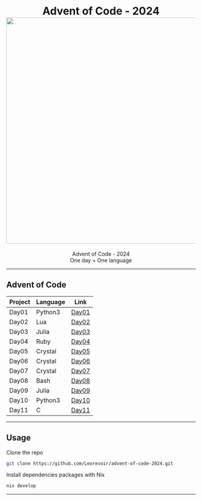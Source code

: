 <h1 align="center">
  Advent of Code - 2024<br>
  <img src="https://raw.githubusercontent.com/catppuccin/catppuccin/main/assets/palette/macchiato.png" width="600px"/>
  <br>
</h1>

<p align="center">
  Advent of Code - 2024<br>
  One day = One language
</p>

---

## Advent of Code

| Project | Language | Link                                                                      |
| ------- | -------- | ------------------------------------------------------------------------- |
| Day01   | Python3  | [Day01](https://github.com/Leorevoir/advent-of-code-2024/tree/main/day01) |
| Day02   | Lua      | [Day02](https://github.com/Leorevoir/advent-of-code-2024/tree/main/day02) |
| Day03   | Julia    | [Day03](https://github.com/Leorevoir/advent-of-code-2024/tree/main/day03) |
| Day04   | Ruby     | [Day04](https://github.com/Leorevoir/advent-of-code-2024/tree/main/day04) |
| Day05   | Crystal  | [Day05](https://github.com/Leorevoir/advent-of-code-2024/tree/main/day05) |
| Day06   | Crystal  | [Day06](https://github.com/Leorevoir/advent-of-code-2024/tree/main/day06) |
| Day07   | Crystal  | [Day07](https://github.com/Leorevoir/advent-of-code-2024/tree/main/day07) |
| Day08   | Bash     | [Day08](https://github.com/Leorevoir/advent-of-code-2024/tree/main/day08) |
| Day09   | Julia    | [Day09](https://github.com/Leorevoir/advent-of-code-2024/tree/main/day09) |
| Day10   | Python3  | [Day10](https://github.com/Leorevoir/advent-of-code-2024/tree/main/day10) |
| Day11   | C        | [Day11](https://github.com/Leorevoir/advent-of-code-2024/tree/main/day11) |

---

## Usage

Clone the repo

```bash
git clone https://github.com/Leorevoir/advent-of-code-2024.git
```

Install dependencies packages with Nix

```nix
nix develop
```

---
